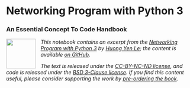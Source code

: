# Networking Program with Python 3
### An Essential Concept To Code Handbook
<img align="left" style="padding-right:10px;" height="80px" aria-hidden="true" src="https://prohle.github.io/Networking-Program-with-Python-3/_static/logo.png">*This notebook contains an excerpt from the [Networking Program with Python 3](https://prohle.github.io/Networking-Program-with-Python-3/intro.html) by [Huong Yen Le](mailto:prohle@gmail.com); the content is available [on GitHub](https://github.com/prohle/Networking-Program-with-Python-3).*

*The text is released under the [CC-BY-NC-ND license](https://creativecommons.org/licenses/by-nc-nd/3.0/us/legalcode), and code is released under the [BSD 3-Clause license](https://opensource.org/licenses/BSD-3-Clhttps://opensource.org/lcenses/BSD-3-Clause). If you find this content useful, please consider supporting the work by [pre-ordering the book](mailto:prohle@gmail.com?subject=Please%20reply%20to%20me%20with%20my%20access%20to%20Networking%20Program%20with%20Python%203%20or%20its%20work-in-progress%20version&body=I%20have%20sent%20my%20payment%20of%2019.95%20to%20your%20email%20address.%20Thank%20you.).*
